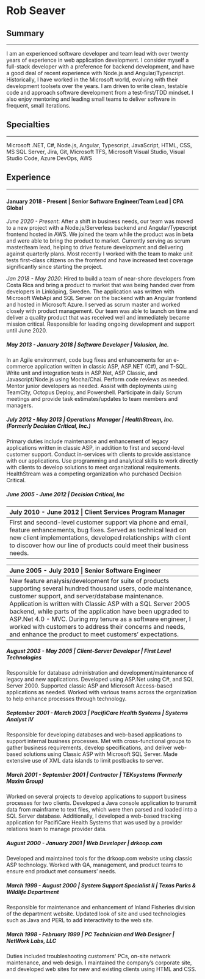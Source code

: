 # Rob Seaver

## Summary

---
I am an experienced software developer and team lead with over twenty years of experience in web application development. I consider myself a full-stack developer with a preference for backend development, and have a good deal of recent experience with Node.js and Angular/Typescript. Historically, I have worked in the Microsoft world, evolving with their development toolsets over the years. I am driven to write clean, testable code and approach software development from a test-first/TDD mindset. I also enjoy mentoring and leading small teams to deliver software in frequent, small iterations.

## Specialties

---
Microsoft .NET, C#, Node.js, Angular, Typescript, JavaScript, HTML, CSS, MS SQL Server, Jira, Git, Microsoft TFS, Microsoft Visual Studio, Visual Studio Code, Azure DevOps, AWS

## Experience

---

###  

#### January 2018 - Present | Senior Software Engineer/Team Lead | CPA Global

_June 2020 - Present_: After a shift in business needs, our team was moved to a new project with a Node.js/Serverless backend and Angular/Typescript frontend hosted in AWS. We joined the team while the product was in beta and were able to bring the product to market. Currently serving as scrum master/team lead, helping to drive feature development and delivering against quarterly plans. Most recently I worked with the team to make unit tests first-class citizens on the frontend and have increased test coverage significantly since starting the project.

_Jan 2018 - May 2020_: Hired to build a team of near-shore developers from Costa Rica and bring a product to market that was being handed over from developers in Linköping, Sweden. The application was written with Microsoft WebApi and SQL Server on the backend with an Angular frontend and hosted in Microsoft Azure. I served as scrum master and worked closely with product management. Our team was able to launch on time and deliver a quality product that was received well and immediately became mission critical. Responsible for leading ongoing development and support until June 2020.

##### May 2013 - January 2018 | Software Developer | Volusion, Inc.

In an Agile environment, code bug fixes and enhancements for an e-commerce application written in classic ASP, ASP.NET (C#), and T-SQL. Write unit and integration tests in ASP.Net, ASP Classic, and Javascript/Node.js using Mocha/Chai. Perform code reviews as needed. Mentor junior developers as needed. Assist with deployments using TeamCity, Octopus Deploy, and Powershell. Participate in daily Scrum meetings and provide task estimates/updates to team members and managers.

##### July 2012 - May 2013 | Operations Manager | HealthStream, Inc. (Formerly Decision Critical, Inc.)

Primary duties include maintenance and enhancement of legacy applications written in classic ASP, in addition to first and second-level customer support. Conduct in-services with clients to provide assistance with our applications. Use programming and analytical skills to work directly with clients to develop solutions to meet organizational requirements. HealthStream was a competing organization who purchased Decision Critical.

##### June 2005 - June 2012 | Decision Critical, Inc

|July 2010 - June 2012 \| Client Services Program Manager
|:--
|First and second-level customer support via phone and email, feature enhancements, bug fixes. Served as technical lead on new client implementations, developed relationships with client to discover how our line of products could meet their business needs.

|June 2005 - July 2010 \| Senior Software Engineer
|:--
|New feature analysis/development for suite of products supporting several hundred thousand users, code maintenance, customer support, and server/database maintenance. Application is written with Classic ASP with a SQL Server 2005 backend, while parts of the application have been upgraded to ASP.Net 4.0 - MVC. During my tenure as a software engineer, I worked with customers to address their concerns and needs, and enhance the product to meet customers’ expectations.

##### August 2003 - May 2005 | Client-Server Developer | First Level Technologies

Responsible for database administration and development/maintenance of legacy and new applications. Developed using ASP.Net using C#, and SQL Server 2000. Supported classic ASP and Microsoft Access-based applications as needed. Worked with various teams across the organization to help enhance processes through technology.

##### September 2001 - March 2003 | PacifiCare Health Systems | Systems Analyst IV

Responsible for developing databases and web-based applications to support internal business processes. Met with cross-functional groups to gather business requirements, develop specifications, and deliver web-based solutions using Classic ASP with Microsoft SQL Server. Made extensive use of XML data islands to limit postbacks to server.

##### March 2001 - September 2001 | Contractor | TEKsystems (Formerly Maxim Group)

Worked on several projects to develop applications to support business processes for two clients. Developed a Java console application to transmit data from mainframe to text files, which were then parsed and loaded into a SQL Server database. Additionally, I developed a web-based tracking application for PacifiCare Health Systems that was used by a provider relations team to manage provider data.

##### August 2000 - January 2001 | Web Developer | drkoop.com

Developed and maintained tools for the drkoop.com website using classic ASP technology. Worked with QA, management, and product teams to ensure end product met consumers’ needs.

##### March 1999 - August 2000 | System Support Specialist II | Texas Parks & Wildlife Department

Responsible for maintenance and enhancement of Inland Fisheries division of the department website. Updated look of site and used technologies such as Java and PERL to add interactivity to the web site.

##### March 1998 - February 1999 | PC Technician and Web Designer | NetWork Labs, LLC

Duties included troubleshooting customers' PCs, on-site network maintenance, and web design. I maintained the company’s corporate site, and developed web sites for new and existing clients using HTML and CSS.
